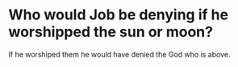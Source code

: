 # Who would Job be denying if he worshipped the sun or moon?

If he worshiped them he would have denied the God who is above.
